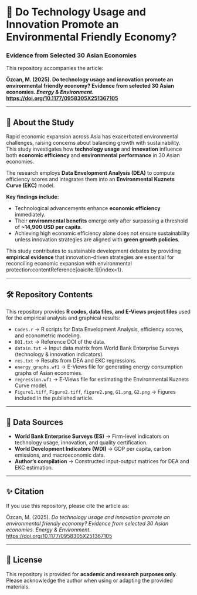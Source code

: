 # 🌱 Do Technology Usage and Innovation Promote an Environmental Friendly Economy?  
### Evidence from Selected 30 Asian Economies  

This repository accompanies the article:  

**Özcan, M. (2025). Do technology usage and innovation promote an environmental friendly economy? Evidence from selected 30 Asian economies. _Energy & Environment._ https://doi.org/10.1177/0958305X251367105**

---

## 📘 About the Study  

Rapid economic expansion across Asia has exacerbated environmental challenges, raising concerns about balancing growth with sustainability. This study investigates how **technology usage** and **innovation** influence both **economic efficiency** and **environmental performance** in 30 Asian economies.  

The research employs **Data Envelopment Analysis (DEA)** to compute efficiency scores and integrates them into an **Environmental Kuznets Curve (EKC)** model.  

**Key findings include:**  
- Technological advancements enhance **economic efficiency** immediately.  
- Their **environmental benefits** emerge only after surpassing a threshold of **~14,900 USD per capita**.  
- Achieving high economic efficiency alone does not ensure sustainability unless innovation strategies are aligned with **green growth policies**.  

This study contributes to sustainable development debates by providing **empirical evidence** that innovation-driven strategies are essential for reconciling economic expansion with environmental protection:contentReference[oaicite:1]{index=1}.  

---

## 🛠 Repository Contents  

This repository provides **R codes, data files, and E-Views project files** used for the empirical analysis and graphical results:  

- `Codes.r` → R scripts for Data Envelopment Analysis, efficiency scores, and econometric modeling.  
- `DOI.txt` → Reference DOI of the data.  
- `datain.txt` → Input data matrix from World Bank Enterprise Surveys (technology & innovation indicators).  
- `res.txt` → Results from DEA and EKC regressions.  
- `energy_graphs.wf1` → E-Views file for generating energy consumption graphs of Asian economies.  
- `regression.wf1` → E-Views file for estimating the Environmental Kuznets Curve model.  
- `Figure1.tiff`, `Figure2.tiff`, `figure2.png`, `G1.png`, `G2.png` → Figures included in the published article.  

---

## 📂 Data Sources  

- **World Bank Enterprise Surveys (ES)** → Firm-level indicators on technology usage, innovation, and quality certification.  
- **World Development Indicators (WDI)** → GDP per capita, carbon emissions, and macroeconomic data.  
- **Author’s compilation** → Constructed input-output matrices for DEA and EKC estimation.  

---

## ✨ Citation  

If you use this repository, please cite the article as:  

Özcan, M. (2025). *Do technology usage and innovation promote an environmental friendly economy? Evidence from selected 30 Asian economies.* _Energy & Environment._ https://doi.org/10.1177/0958305X251367105  

---

## 📝 License  

This repository is provided for **academic and research purposes only**. Please acknowledge the author when using or adapting the provided materials.  
